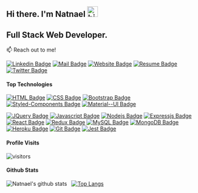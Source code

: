 ## Hi there. I'm Natnael <img src="https://user-images.githubusercontent.com/1303154/88677602-1635ba80-d120-11ea-84d8-d263ba5fc3c0.gif" width="28px" alt="hi">

## Full Stack Web Developer.

📫 Reach out to me!

[![Linkedin Badge](https://img.shields.io/badge/LinkedIn-0077B5?style=for-the-badge&logo=linkedin&logoColor=white)](https://www.linkedin.com/in/natnael-haile-b146b41bb) 
[![Mail Badge](https://img.shields.io/badge/haile.natnael-D14836?style=for-the-badge&logo=gmail&logoColor=white)](mailto:haile.natnael@natnaeldev.com)
[![Website Badge](https://img.shields.io/badge/-Website-3a464b?style=for-the-badge&logo=Sololearn&logoColor=white)](https://www.natnaeldev.com)
[![Resume Badge](https://img.shields.io/badge/RESUME-131F37?style=for-the-badge&logo=iota&logoColor=white)](https://natnaeldev.com/static/media/resume.cf802c0f.pdf)
[![Twitter Badge](https://img.shields.io/badge/Twitter-1DA1F2?style=for-the-badge&logo=twitter&logoColor=white)](https://twitter.com/NatnaelH)


#### Top Technologies

[![HTML Badge](https://img.shields.io/badge/HTML5-E34F26?style=for-the-badge&logo=html5&logoColor=white)](#) 
[![CSS Badge](https://img.shields.io/badge/CSS3-1572B6?style=for-the-badge&logo=css3&logoColor=white)](#)
[![Bootstrap Badge](https://img.shields.io/badge/Bootstrap-563D7C?style=for-the-badge&logo=bootstrap&logoColor=white)](#) 
[![Styled-Components Badge](https://img.shields.io/badge/styled--components-DB7093?style=for-the-badge&logo=styled-components&logoColor=white)](#) 
[![Material--UI Badge](https://img.shields.io/badge/Material--UI-0081CB?style=for-the-badge&logo=material-ui&logoColor=white)](#) 


[![JQuery Badge](https://img.shields.io/badge/jQuery-0769AD?style=for-the-badge&logo=jquery&logoColor=white)](#) 
[![Javascript Badge](https://img.shields.io/badge/JavaScript-F7DF1E?style=for-the-badge&logo=javascript&logoColor=black)](#) 
[![Nodejs Badge](https://img.shields.io/badge/Node.js-339933?style=for-the-badge&logo=nodedotjs&logoColor=white)](#) 
[![Expressjs Badge](https://img.shields.io/badge/Express.js-000000?style=for-the-badge&logo=express&logoColor=white)](#) 
[![React Badge](https://img.shields.io/badge/React-20232A?style=for-the-badge&logo=react&logoColor=61DAFB)](#) 
[![Redux Badge](https://img.shields.io/badge/Redux-593D88?style=for-the-badge&logo=redux&logoColor=white)](#) 
[![MySQL Badge](https://img.shields.io/badge/MySQL-00000F?style=for-the-badge&logo=mysql&logoColor=white)](#) 
[![MongoDB Badge](https://img.shields.io/badge/MongoDB-4EA94B?style=for-the-badge&logo=mongodb&logoColor=white)](#) 
[![Heroku Badge](https://img.shields.io/badge/Heroku-430098?style=for-the-badge&logo=heroku&logoColor=white)](#)
[![Git Badge](https://img.shields.io/badge/Git-F05032?style=for-the-badge&logo=git&logoColor=white)](#)
[![Jest Badge](https://img.shields.io/badge/Jest-C21325?style=for-the-badge&logo=jest&logoColor=white)](#)


#### Profile Visits 

![visitors](https://visitor-badge.glitch.me/badge?page_id=natnaelh14.natnaelh14)

#### Github Stats

![Natnael's github stats](https://github-readme-stats.vercel.app/api?username=natnaelh14&theme=tokyonight)&nbsp;&nbsp;&nbsp;[![Top Langs](https://github-readme-stats.vercel.app/api/top-langs/?username=natnaelh14&layout=compact&title_color=71a4fb&text_color=f3f3f3&bg_color=1a1b27)](https://github.com/natnaelh14/github-readme-stats)

